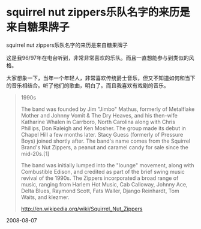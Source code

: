 # squirrel nut zippers乐队名字的来历是来自糖果牌子

squirrel nut zippers乐队名字的来历是来自糖果牌子

这是我96/97年在电台听到，非常非常喜欢的乐队。而且一直想能参与到类似的风格。

大家想象一下，当年一个年轻人，非常喜欢传统爵士音乐，但又不知道如何和当下的音乐相结合。听了他们的歌曲，明白了。而且我喜欢有戏剧的音乐。


> 1990s
> 
> The band was founded by Jim "Jimbo" Mathus, formerly of Metalflake Mother and Johnny Vomit & The Dry Heaves, and his then-wife Katharine Whalen in Carrboro, North Carolina along with Chris Phillips, Don Raleigh and Ken Mosher. The group made its debut in Chapel Hill a few months later. Stacy Guess (formerly of Pressure Boys) joined shortly after. The band's name comes from the Squirrel Brand's Nut Zippers, a peanut and caramel candy for sale since the mid-20s.[1]
> 
> The band was initially lumped into the "lounge" movement, along with Combustible Edison, and credited as part of the brief swing music revival of the 1990s. The Zippers incorporated a broad range of music, ranging from Harlem Hot Music, Cab Calloway, Johnny Ace, Delta Blues, Raymond Scott, Fats Waller, Django Reinhardt, Tom Waits, and klezmer. 
> 
> <http://en.wikipedia.org/wiki/Squirrel_Nut_Zippers>




2008-08-07